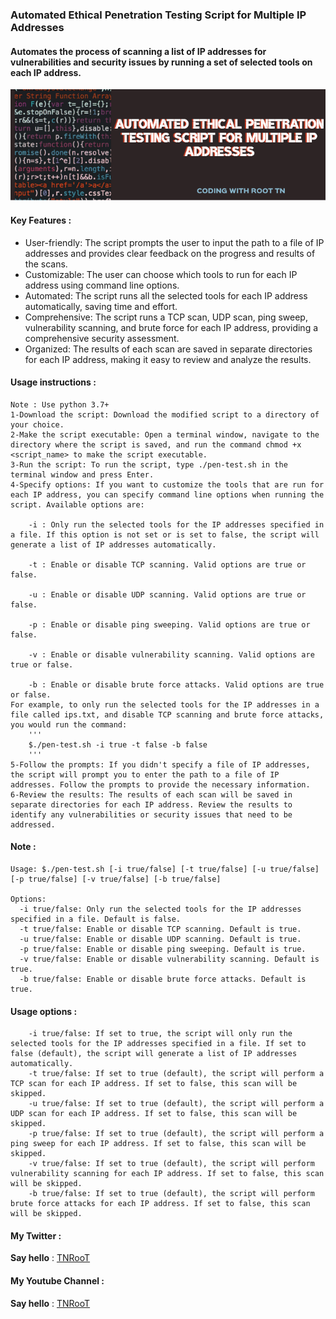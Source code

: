 ### Automated Ethical Penetration Testing Script for Multiple IP Addresses 
#### Automates the process of scanning a list of IP addresses for vulnerabilities and security issues by running a set of selected tools on each IP address.


![/banner.png](https://github.com/TNRooT/IP_Recon/blob/master/Banner.png)
#### Key Features :

   - User-friendly: The script prompts the user to input the path to a file of IP addresses and provides clear feedback on the progress and results of the scans.
   - Customizable: The user can choose which tools to run for each IP address using command line options.
   - Automated: The script runs all the selected tools for each IP address automatically, saving time and effort.
   - Comprehensive: The script runs a TCP scan, UDP scan, ping sweep, vulnerability scanning, and brute force for each IP address, providing a comprehensive security assessment.
   - Organized: The results of each scan are saved in separate directories for each IP address, making it easy to review and analyze the results.

  

#### Usage instructions :

```
Note : Use python 3.7+
1-Download the script: Download the modified script to a directory of your choice.
2-Make the script executable: Open a terminal window, navigate to the directory where the script is saved, and run the command chmod +x <script_name> to make the script executable.
3-Run the script: To run the script, type ./pen-test.sh in the terminal window and press Enter.
4-Specify options: If you want to customize the tools that are run for each IP address, you can specify command line options when running the script. Available options are:

    -i : Only run the selected tools for the IP addresses specified in a file. If this option is not set or is set to false, the script will generate a list of IP addresses automatically.

    -t : Enable or disable TCP scanning. Valid options are true or false.

    -u : Enable or disable UDP scanning. Valid options are true or false.

    -p : Enable or disable ping sweeping. Valid options are true or false.

    -v : Enable or disable vulnerability scanning. Valid options are true or false.

    -b : Enable or disable brute force attacks. Valid options are true or false.
For example, to only run the selected tools for the IP addresses in a file called ips.txt, and disable TCP scanning and brute force attacks, you would run the command:
    '''
    $./pen-test.sh -i true -t false -b false
    '''
5-Follow the prompts: If you didn't specify a file of IP addresses, the script will prompt you to enter the path to a file of IP addresses. Follow the prompts to provide the necessary information.
6-Review the results: The results of each scan will be saved in separate directories for each IP address. Review the results to identify any vulnerabilities or security issues that need to be addressed.

```
#### Note :
```
Usage: $./pen-test.sh [-i true/false] [-t true/false] [-u true/false] [-p true/false] [-v true/false] [-b true/false]

Options:
  -i true/false: Only run the selected tools for the IP addresses specified in a file. Default is false.
  -t true/false: Enable or disable TCP scanning. Default is true.
  -u true/false: Enable or disable UDP scanning. Default is true.
  -p true/false: Enable or disable ping sweeping. Default is true.
  -v true/false: Enable or disable vulnerability scanning. Default is true.
  -b true/false: Enable or disable brute force attacks. Default is true.

```
  

#### Usage options :

```
    -i true/false: If set to true, the script will only run the selected tools for the IP addresses specified in a file. If set to false (default), the script will generate a list of IP addresses automatically.
    -t true/false: If set to true (default), the script will perform a TCP scan for each IP address. If set to false, this scan will be skipped.
    -u true/false: If set to true (default), the script will perform a UDP scan for each IP address. If set to false, this scan will be skipped.
    -p true/false: If set to true (default), the script will perform a ping sweep for each IP address. If set to false, this scan will be skipped.
    -v true/false: If set to true (default), the script will perform vulnerability scanning for each IP address. If set to false, this scan will be skipped.
    -b true/false: If set to true (default), the script will perform brute force attacks for each IP address. If set to false, this scan will be skipped.

```

#### My Twitter :


**Say hello** : [TNRooT](https://github.com/TNRooT)
                
            
#### My Youtube Channel :
**Say hello** : [TNRooT](https://youtube.com/@The_Ethical_TN)

